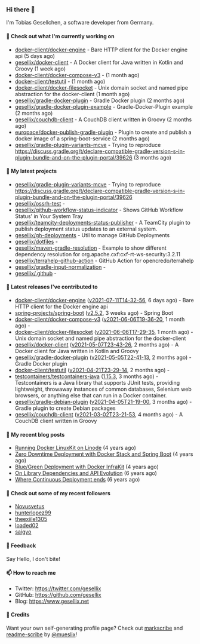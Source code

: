 ### Hi there 👋

I'm Tobias Gesellchen, a software developer from Germany.

#### 👷 Check out what I'm currently working on

- [docker-client/docker-engine](https://github.com/docker-client/docker-engine) - Bare HTTP client for the Docker engine api (5 days ago)
- [gesellix/docker-client](https://github.com/gesellix/docker-client) - A Docker client for Java written in Kotlin and Groovy (1 week ago)
- [docker-client/docker-compose-v3](https://github.com/docker-client/docker-compose-v3) -  (1 month ago)
- [docker-client/testutil](https://github.com/docker-client/testutil) -  (1 month ago)
- [docker-client/docker-filesocket](https://github.com/docker-client/docker-filesocket) - Unix domain socket and named pipe abstraction for the docker-client (1 month ago)
- [gesellix/gradle-docker-plugin](https://github.com/gesellix/gradle-docker-plugin) - Gradle Docker plugin (2 months ago)
- [gesellix/gradle-docker-plugin-example](https://github.com/gesellix/gradle-docker-plugin-example) - Gradle-Docker-Plugin example (2 months ago)
- [gesellix/couchdb-client](https://github.com/gesellix/couchdb-client) - A CouchDB client written in Groovy (2 months ago)
- [europace/docker-publish-gradle-plugin](https://github.com/europace/docker-publish-gradle-plugin) - Plugin to create and publish a docker image of a spring-boot-service (2 months ago)
- [gesellix/gradle-plugin-variants-mcve](https://github.com/gesellix/gradle-plugin-variants-mcve) - Trying to reproduce https://discuss.gradle.org/t/declare-compatible-gradle-version-s-in-plugin-bundle-and-on-the-plugin-portal/39626 (3 months ago)

#### 🌱 My latest projects

- [gesellix/gradle-plugin-variants-mcve](https://github.com/gesellix/gradle-plugin-variants-mcve) - Trying to reproduce https://discuss.gradle.org/t/declare-compatible-gradle-version-s-in-plugin-bundle-and-on-the-plugin-portal/39626
- [gesellix/ossrh-test](https://github.com/gesellix/ossrh-test) - 
- [gesellix/github-workflow-status-indicator](https://github.com/gesellix/github-workflow-status-indicator) - Shows GitHub Workflow Status&#39; in Your System Tray
- [gesellix/teamcity-deployments-status-publisher](https://github.com/gesellix/teamcity-deployments-status-publisher) - A TeamCity plugin to publish deployment status updates to an external system.
- [gesellix/gh-deployments](https://github.com/gesellix/gh-deployments) - Util to manage GitHub Deployments
- [gesellix/dotfiles](https://github.com/gesellix/dotfiles) - 
- [gesellix/maven-gradle-resolution](https://github.com/gesellix/maven-gradle-resolution) - Example to show different dependency resolution for org.apache.cxf:cxf-rt-ws-security:3.2.11
- [gesellix/terrahelp-github-action](https://github.com/gesellix/terrahelp-github-action) - GitHub Action for opencredo/terrahelp
- [gesellix/gradle-input-normalization](https://github.com/gesellix/gradle-input-normalization) - 
- [gesellix/.github](https://github.com/gesellix/.github) - 

#### 🔭 Latest releases I've contributed to

- [docker-client/docker-engine](https://github.com/docker-client/docker-engine) ([v2021-07-11T14-32-56](https://github.com/docker-client/docker-engine/releases/tag/v2021-07-11T14-32-56), 6 days ago) - Bare HTTP client for the Docker engine api
- [spring-projects/spring-boot](https://github.com/spring-projects/spring-boot) ([v2.5.2](https://github.com/spring-projects/spring-boot/releases/tag/v2.5.2), 3 weeks ago) - Spring Boot
- [docker-client/docker-compose-v3](https://github.com/docker-client/docker-compose-v3) ([v2021-06-06T19-36-20](https://github.com/docker-client/docker-compose-v3/releases/tag/v2021-06-06T19-36-20), 1 month ago) - 
- [docker-client/docker-filesocket](https://github.com/docker-client/docker-filesocket) ([v2021-06-06T17-29-35](https://github.com/docker-client/docker-filesocket/releases/tag/v2021-06-06T17-29-35), 1 month ago) - Unix domain socket and named pipe abstraction for the docker-client
- [gesellix/docker-client](https://github.com/gesellix/docker-client) ([v2021-05-07T23-43-26](https://github.com/gesellix/docker-client/releases/tag/v2021-05-07T23-43-26), 2 months ago) - A Docker client for Java written in Kotlin and Groovy
- [gesellix/gradle-docker-plugin](https://github.com/gesellix/gradle-docker-plugin) ([v2021-05-05T22-41-13](https://github.com/gesellix/gradle-docker-plugin/releases/tag/v2021-05-05T22-41-13), 2 months ago) - Gradle Docker plugin
- [docker-client/testutil](https://github.com/docker-client/testutil) ([v2021-04-21T23-29-14](https://github.com/docker-client/testutil/releases/tag/v2021-04-21T23-29-14), 2 months ago) - 
- [testcontainers/testcontainers-java](https://github.com/testcontainers/testcontainers-java) ([1.15.3](https://github.com/testcontainers/testcontainers-java/releases/tag/1.15.3), 3 months ago) - Testcontainers is a Java library that supports JUnit tests, providing lightweight, throwaway instances of common databases, Selenium web browsers, or anything else that can run in a Docker container.
- [gesellix/gradle-debian-plugin](https://github.com/gesellix/gradle-debian-plugin) ([v2021-04-05T21-19-00](https://github.com/gesellix/gradle-debian-plugin/releases/tag/v2021-04-05T21-19-00), 3 months ago) - Gradle plugin to create Debian packages
- [gesellix/couchdb-client](https://github.com/gesellix/couchdb-client) ([v2021-03-02T23-21-53](https://github.com/gesellix/couchdb-client/releases/tag/v2021-03-02T23-21-53), 4 months ago) - A CouchDB client written in Groovy

#### 📜 My recent blog posts

- [Running Docker LinuxKit on Linode](https://www.gesellix.net/post/running-docker-linuxkit-on-linode/) (4 years ago)
- [Zero Downtime Deployment with Docker Stack and Spring Boot](https://www.gesellix.net/post/zero-downtime-deployment-with-docker-stack-and-spring-boot/) (4 years ago)
- [Blue/Green Deployment with Docker InfraKit](https://www.gesellix.net/post/blue-green-deployment-with-docker-infrakit/) (4 years ago)
- [On Library Dependencies and API Evolution](https://www.gesellix.net/post/choosing-a-library/) (6 years ago)
- [Where Continuous Deployment ends](https://www.gesellix.net/post/where-continuous-deployment-ends/) (6 years ago)



#### 👯 Check out some of my recent followers

- [Novusvetus](https://github.com/Novusvetus)
- [hunterlopez99](https://github.com/hunterlopez99)
- [theexiile1305](https://github.com/theexiile1305)
- [loaded02](https://github.com/loaded02)
- [saigyo](https://github.com/saigyo)

#### 💬 Feedback

Say Hello, I don't bite!

#### 📫 How to reach me

- Twitter: https://twitter.com/gesellix
- GitHub: https://github.com/gesellix
- Blog: https://www.gesellix.net

#### 🙇 Credits

Want your own self-generating profile page? Check out [markscribe](https://github.com/muesli/markscribe)
and [readme-scribe](https://github.com/muesli/readme-scribe) by [@mueslix](https://twitter.com/mueslix)!

